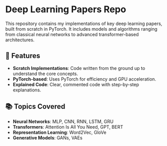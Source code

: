 # Deep Learning Papers Repo

This repository contains my implementations of key deep learning papers, built from scratch in PyTorch. It includes models and algorithms ranging from classical neural networks to advanced transformer-based architectures.

## 🔑 Features
- **Scratch Implementations**: Code written from the ground up to understand the core concepts.
- **PyTorch-based**: Uses PyTorch for efficiency and GPU acceleration.
- **Explained Code**: Clear, commented code with step-by-step explanations.

## 📚 Topics Covered
- **Neural Networks**: MLP, CNN, RNN, LSTM, GRU
- **Transformers**: Attention Is All You Need, GPT, BERT
- **Representation Learning**: Word2Vec, GloVe
- **Generative Models**: GANs, VAEs

